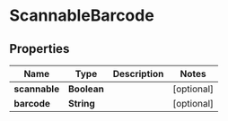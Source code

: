 
# ScannableBarcode

## Properties
Name | Type | Description | Notes
------------ | ------------- | ------------- | -------------
**scannable** | **Boolean** |  |  [optional]
**barcode** | **String** |  |  [optional]



